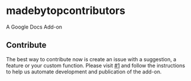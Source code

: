 # madebytopcontributors
A Google Docs Add-on

## Contribute

The best way to contribute now is create an issue with a suggestion, a feature or your custom function.
Please visit [#1](../../issues/1) and follow the instructions to help us automate development and publication of the add-on.

